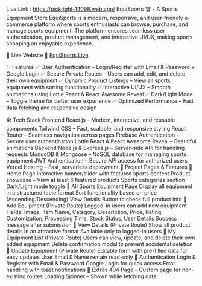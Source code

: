Live Link : https://pickright-14098.web.app/
EquiSports 🏆 - A Sports Equipment Store
EquiSports is a modern, responsive, and user-friendly e-commerce platform where sports enthusiasts can browse, purchase, and manage sports equipment. The platform ensures seamless user authentication, product management, and interactive UI/UX, making sports shopping an enjoyable experience.

🚀 Live Website
🔗 [EquiSports Live](https://pickright-14098.web.app/)

✨ Features
✅ User Authentication – Login/Register with Email & Password + Google Login
✅ Secure Private Routes – Users can add, edit, and delete their own equipment
✅ Dynamic Product Listings – View all sports equipment with sorting functionality
✅ Interactive UI/UX – Smooth animations using Lottie React & React Awesome Reveal
✅ Dark/Light Mode – Toggle theme for better user experience
✅ Optimized Performance – Fast data fetching and responsive design

🛠 Tech Stack
Frontend
React.js – Modern, interactive, and reusable components
Tailwind CSS – Fast, scalable, and responsive styling
React Router – Seamless navigation across pages
Firebase Authentication – Secure user authentication
Lottie React & React Awesome Reveal – Beautiful animations
Backend
Node.js & Express.js – Server-side API for handling requests
MongoDB & Mongoose – NoSQL database for managing sports equipment
JWT Authentication – Secure API access for authorized users
Vercel Hosting – Fast, serverless deployment
📜 Project Pages & Features
🔹 Home Page
Interactive banner/slider with featured sports content
Product showcase – View at least 6 featured products
Sports categories section
Dark/Light mode toggle
🔹 All Sports Equipment Page
Display all equipment in a structured table format
Sort functionality based on price (Ascending/Descending)
View Details Button to check full product info
🔹 Add Equipment (Private Route)
Logged-in users can add new equipment
Fields: Image, Item Name, Category, Description, Price, Rating, Customization, Processing Time, Stock Status, User Details
Success message after submission
🔹 View Details (Private Route)
Show all product details in an attractive format
Available only to logged-in users
🔹 My Equipment List (Private Route)
Users can view, update, and delete their own added equipment
Delete confirmation modal to prevent accidental deletion
🔹 Update Equipment (Private Route)
Editable form with pre-filled data for easy updates
User Email & Name remain read-only
🔹 Authentication
Login & Register with Email & Password
Google Login for quick access
Error handling with toast notifications
🔹 Extras
404 Page – Custom page for non-existing routes
Loading Spinner – Shown while fetching data
